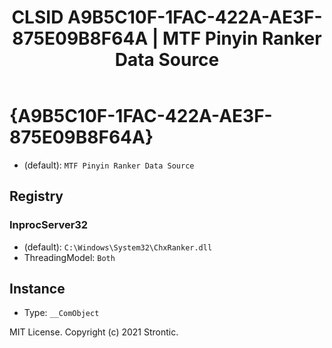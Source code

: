 ﻿---
title: "CLSID A9B5C10F-1FAC-422A-AE3F-875E09B8F64A | MTF Pinyin Ranker Data Source"
excerpt: What is COM-Object CLSID A9B5C10F-1FAC-422A-AE3F-875E09B8F64A?
---

# {A9B5C10F-1FAC-422A-AE3F-875E09B8F64A}

* (default): `MTF Pinyin Ranker Data Source`

## Registry


### InprocServer32

* (default): `C:\Windows\System32\ChxRanker.dll`
* ThreadingModel: `Both`

## Instance

* Type: `__ComObject`

MIT License. Copyright (c) 2021 Strontic.


